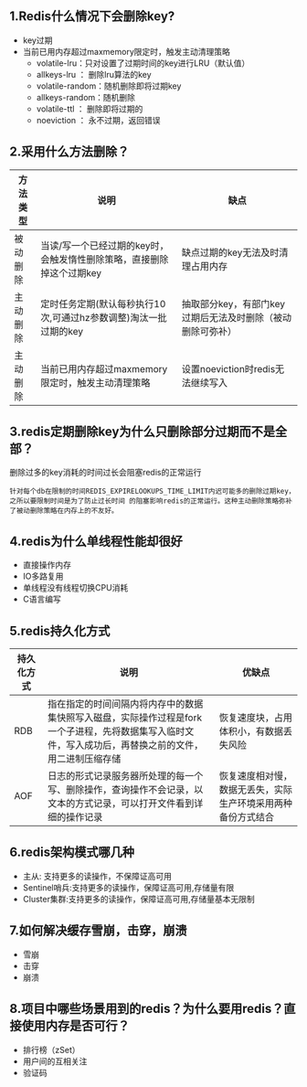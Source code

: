 ## 1.Redis什么情况下会删除key? 
-   key过期
-   当前已用内存超过maxmemory限定时，触发主动清理策略
    -   volatile-lru：只对设置了过期时间的key进行LRU（默认值）
    -   allkeys-lru ： 删除lru算法的key
    -   volatile-random：随机删除即将过期key
    -   allkeys-random：随机删除
    -   volatile-ttl ： 删除即将过期的
    -   noeviction ： 永不过期，返回错误 
    
## 2.采用什么方法删除？
| 方法类型  | 说明 | 缺点 |
|  ----   | ---- | ---- |
| 被动删除  | 当读/写一个已经过期的key时，会触发惰性删除策略，直接删除掉这个过期key | 缺点过期的key无法及时清理占用内存 |
| 主动删除  | 定时任务定期(默认每秒执行10次,可通过hz参数调整)淘汰一批过期的key    | 抽取部分key，有部门key过期后无法及时删除（被动删除可弥补）|
| 主动删除  | 当前已用内存超过maxmemory限定时，触发主动清理策略                | 设置noeviction时redis无法继续写入 |

## 3.redis定期删除key为什么只删除部分过期而不是全部？

删除过多的key消耗的时间过长会阻塞redis的正常运行

``
针对每个db在限制的时间REDIS_EXPIRELOOKUPS_TIME_LIMIT内迟可能多的删除过期key，之所以要限制时间是为了防止过长时间 的阻塞影响redis的正常运行。这种主动删除策略弥补了被动删除策略在内存上的不友好。
``

## 4.redis为什么单线程性能却很好
-   直接操作内存
-   IO多路复用
-   单线程没有线程切换CPU消耗
-   C语言编写

## 5.redis持久化方式
| 持久化方式 | 说明 | 优缺点 |
| ---- | ---- | ---- |
| RDB | 指在指定的时间间隔内将内存中的数据集快照写入磁盘，实际操作过程是fork一个子进程，先将数据集写入临时文件，写入成功后，再替换之前的文件，用二进制压缩存储| 恢复速度块，占用体积小，有数据丢失风险 |
| AOF |日志的形式记录服务器所处理的每一个写、删除操作，查询操作不会记录，以文本的方式记录，可以打开文件看到详细的操作记录 | 恢复速度相对慢，数据无丢失，实际生产环境采用两种备份方式结合 |

## 6.redis架构模式哪几种
-   主从: 支持更多的读操作，不保障证高可用
-   Sentinel哨兵:支持更多的读操作，保障证高可用,存储量有限
-   Cluster集群:支持更多的读操作，保障证高可用,存储量基本无限制

## 7.如何解决缓存雪崩，击穿，崩溃
-   雪崩
-   击穿
-   崩溃

## 8.项目中哪些场景用到的redis？为什么要用redis？直接使用内存是否可行？
-   排行榜（zSet）
-   用户间的互相关注
-   验证码

  
